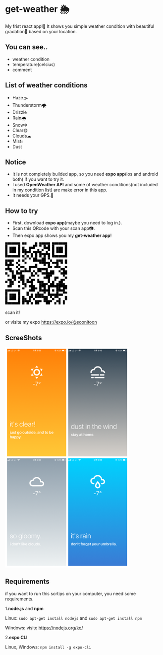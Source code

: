 # get-weather 🌦

My frist react app!🎉 It shows you simple weather condition with beautiful gradation🌈 based on your location.

## You can see..

- weather condition
- temperature(celsius)
- comment

## List of weather conditions

- Haze🌫
- Thunderstorm🌪
- Drizzle
- Rain🌧
- Snow❄
- Clear🌞
- Clouds☁
- Mist💧
- Dust

## Notice

- It is not completely builded app, so you need **expo app**(ios and android both) if you want to try it.
- I used **OpenWeather API** and some of weather conditions(not included in my condition list) are make error in this app.
- It needs your GPS.📍

## How to try

- First, download **expo app**(maybe you need to log in.).
- Scan this QRcode with your scan app📷.
- Then expo app shows you my **get-weather app**!

![QR](./README_IMG/QR.png)

scan it!

or visite my expo https://expo.io/@soonitoon

## ScreeShots

![1](./README_IMG/screenshot.png)

## Requirements

if you want to run this scrtips on your computer, you need some requirements.

1.**node.js** and **npm**

Linux: `sudo apt-get install nodejs` and `sudo apt-get install npm`

Windows: visite https://nodejs.org/ko/

2.**expo CLI**

Linux, Windows: `npm install -g expo-cli`

